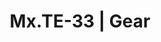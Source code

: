 ---
layout: gear
permalink: /gear/
title: Mx.TE-33 | Gear
description: "Mx.TE-33's Guide to Drone Gear | Drone Lookbook"

links:
  - Name: Tip Jar
    URL: https://square.link/u/U4QmtKBs
    Color: '#000000'
    Icon-Class: fa-solid fa-circle-dollar-to-slot

looks:
    - Name: Latex Drone
      Image_URL: /assets/images/IMG_0110.JPEG
      Parts:
        - Type: Catsuit
          Name: Angelina Catsuit from Libidex
          URL: https://libidex.com/angelina-catsuit.html

        - Type: Headphones
          Name: YOWU RGB Cat Ear Headphone 4
          URL: https://www.amazon.com/gp/product/B09WDSBJ3Z/

        - Type: Mask
          Name: MSA Millennium

    - Name: Hooded Drone
      Image_URL: /assets/images/IMG_9966.JPEG
      Parts:
        - Type: Dress
          Name: Desert Pirate Moto Hooded Dress from BlackMilk
          URL: https://blackmilkclothing.com/desert-pirate-moto-long-sleeve-hooded-dress

        - Type: Mask
          Name: MSA Millennium
          
    - Name: School Drone
      Image_URL: /assets/images/IMG_0477.JPEG
      Parts:
        - Type: Dress
          Name: Littleforbig Magical Romper
          URL: https://www.amazon.com/gp/product/B071JHMRYD

        - Type: Paws
          Name: Nydotd Cat Paw Pad Fingerless Gloves
          URL: https://www.amazon.com/gp/product/B0B6F8FFFG

        - Type: Backpack
          Name: Kånken Rainbow Mini
          URL: https://www.fjallraven.com/us/en-us/bags-gear/kanken/kanken-bags/kanken-rainbow-mini

        - Type: Mask
          Name: MSA Millennium

    - Name: Mxtress Drone
      Image_URL: /assets/images/IMG_0618.JPEG
      Parts:
        - Type: Dress
          Name: Show Us Ya Tops PVC Underbust Dress from BlackMilk
          URL: https://blackmilkclothing.com/show-us-ya-tops-pvc-underbust-dress-bm

        - Type: Bra
          Name: Latex Front Opening Soft Halter Bra from Catalyst Latex
          URL: https://www.catalystlatex.com/product-page/latex-front-opening-soft-halter-bra

        - Type: Mask
          Name: MSA Millennium
          

---